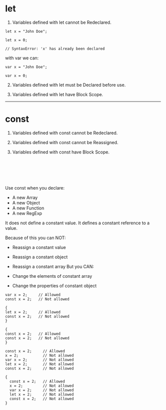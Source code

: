 # let

1. Variables defined with let cannot be Redeclared.

``` 
let x = "John Doe";

let x = 0;

// SyntaxError: 'x' has already been declared
```
with var we can:
``` 
var x = "John Doe";

var x = 0;
```
2. Variables defined with let must be Declared before use.

3. Variables defined with let have Block Scope.

-----------------------------------------------------------------
# const
1. Variables defined with const cannot be Redeclared.

2. Variables defined with const cannot be Reassigned.

3. Variables defined with const have Block Scope.<br>
<br>
<br>
<br>
<br>
<br>
   Use const when you declare:

- A new Array
- A new Object
- A new Function
- A new RegExp

It does not define a constant value. It defines a constant reference to a value.

Because of this you can NOT:

- Reassign a constant value
- Reassign a constant object
- Reassign a constant array
But you CAN:

- Change the elements of constant array
- Change the properties of constant object


``` 
var x = 2;     // Allowed
const x = 2;   // Not allowed

{
let x = 2;     // Allowed
const x = 2;   // Not allowed
}

{
const x = 2;   // Allowed
const x = 2;   // Not allowed
}
```

``` 
const x = 2;     // Allowed
x = 2;           // Not allowed
var x = 2;       // Not allowed
let x = 2;       // Not allowed
const x = 2;     // Not allowed

{
  const x = 2;   // Allowed
  x = 2;         // Not allowed
  var x = 2;     // Not allowed
  let x = 2;     // Not allowed
  const x = 2;   // Not allowed
}
```
